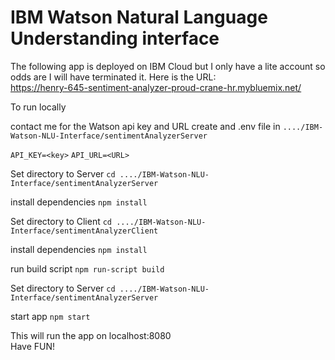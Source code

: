 # IBM Watson Natural Language Understanding interface

The following app is deployed on IBM Cloud but I only have a lite account so odds are I will have terminated it.
Here is the URL:<br>
https://henry-645-sentiment-analyzer-proud-crane-hr.mybluemix.net/

To run locally

contact me for the Watson api key and URL
create and .env file in ```..../IBM-Watson-NLU-Interface/sentimentAnalyzerServer```

```API_KEY=<key>```
```API_URL=<URL>```

Set directory to Server
```cd ..../IBM-Watson-NLU-Interface/sentimentAnalyzerServer```

install dependencies
```npm install```

Set directory to Client
```cd ..../IBM-Watson-NLU-Interface/sentimentAnalyzerClient```

install dependencies
```npm install```

run build script
```npm run-script build```

Set directory to Server
```cd ..../IBM-Watson-NLU-Interface/sentimentAnalyzerServer```

start app
```npm start```

This will run the app on localhost:8080<br>
Have FUN!
